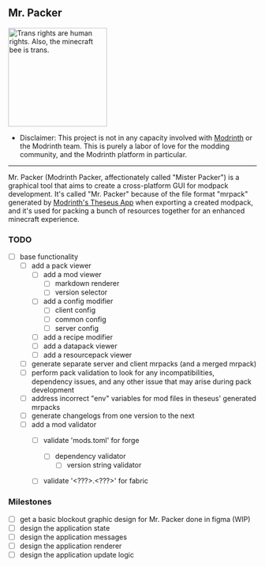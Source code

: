 
## Mr. Packer

<img src="https://pbs.twimg.com/media/Ex0_hK_WYAEKa4w?format=png&name=small" style="width:200px;" alt="Trans rights are human rights. Also, the minecraft bee is trans."></img>

* Disclaimer: This project is not in any capacity involved with
[Modrinth](https://modrinth.com/) or the Modrinth team. This is
purely a labor of love for the modding community, and the Modrinth
platform in particular.

<hr />

Mr. Packer (Modrinth Packer, affectionately called "Mister Packer") is a graphical tool that
aims to create a cross-platform GUI for modpack development. It's called "Mr. Packer" because
of the file format "mrpack" generated by
[Modrinth's Theseus App](https://github.com/modrinth/code/blob/main/apps/app/README.md)
when exporting a created modpack, and it's used for packing a bunch of resources together
for an enhanced minecraft experience.

### TODO

- [ ] base functionality
    - [ ] add a pack viewer
        - [ ] add a mod viewer
            - [ ] markdown renderer
            - [ ] version selector
        - [ ] add a config modifier
            - [ ] client config
            - [ ] common config
            - [ ] server config
        - [ ] add a recipe modifier
        - [ ] add a datapack viewer
        - [ ] add a resourcepack viewer
    - [ ] generate separate server and client mrpacks (and a merged mrpack)
    - [ ] perform pack validation to look for any incompatibilities, dependency issues,
          and any other issue that may arise during pack development
    - [ ] address incorrect "env" variables for mod files in theseus' generated mrpacks
    - [ ] generate changelogs from one version to the next
    - [ ] add a mod validator
        - [ ] validate 'mods.toml' for forge
            - [ ] dependency validator
                - [ ] version string validator
        - [ ] validate '\<???>.\<???>' for fabric



### Milestones

- [ ] get a basic blockout graphic design for Mr. Packer done in figma (WIP)
- [ ] design the application state
- [ ] design the application messages
- [ ] design the application renderer
- [ ] design the application update logic
